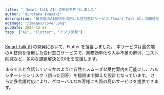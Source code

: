 ```yaml
---
title: "「Smart Talk AI」の開発を担当しました"
author: "Hirotaka Iwasaki"
description: "最先端のAI技術を活用した受付窓口サービス「Smart Talk AI」の開発をFlutterで担当しました。"
ogImage: "/images/cover.png"
pubDate: 2024-12-28
tags: ["AI", "Flutter", "アプリ開発"]
---
```


[Smart Talk AI](https://mobilesmarttown.jp/smart-talk-ai/) の開発において、Flutter を担当しました。
本サービスは最先端のAI技術を活用した受付窓口サービスで、業務効率化や人手不足の解消、コスト削減など、多彩な課題解決とDX化を支援します。

まるで人と会話しているかのように自然でスムーズな受付案内を可能にし、ハルシネーションリスク（誤った回答）を極限まで抑えた設計となっています。
さらに多言語対応により、グローバルなお客様にも質の高いサービスを提供できます。
